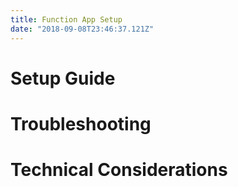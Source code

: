```yaml
---
title: Function App Setup
date: "2018-09-08T23:46:37.121Z"
---
```


# Setup Guide

# Troubleshooting

# Technical Considerations